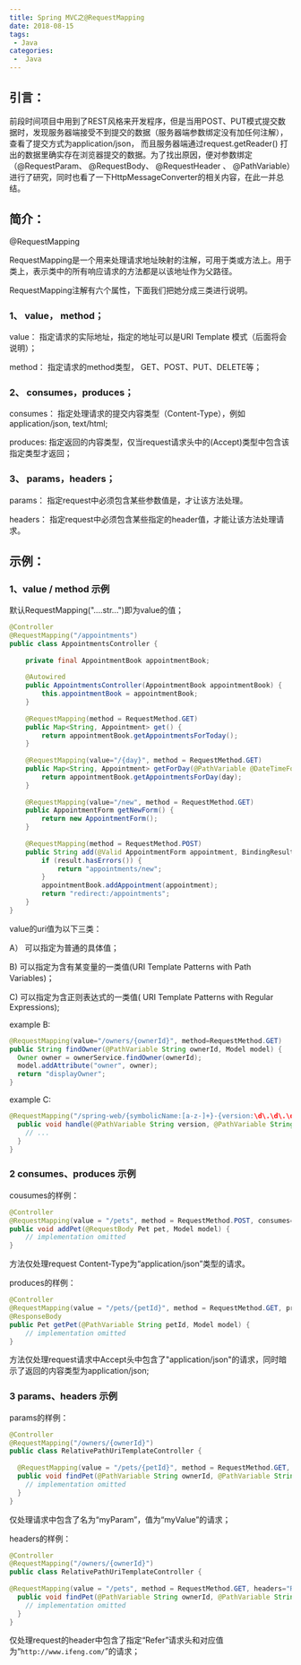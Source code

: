 ```yaml
---
title: Spring MVC之@RequestMapping
date: 2018-08-15
tags:
 - Java
categories:
 -  Java
---
```


## 引言：

前段时间项目中用到了REST风格来开发程序，但是当用POST、PUT模式提交数据时，发现服务器端接受不到提交的数据（服务器端参数绑定没有加任何注解），查看了提交方式为application/json， 而且服务器端通过request.getReader() 打出的数据里确实存在浏览器提交的数据。为了找出原因，便对参数绑定（@RequestParam、 @RequestBody、 @RequestHeader 、 @PathVariable）进行了研究，同时也看了一下HttpMessageConverter的相关内容，在此一并总结。

## 简介：

@RequestMapping

RequestMapping是一个用来处理请求地址映射的注解，可用于类或方法上。用于类上，表示类中的所有响应请求的方法都是以该地址作为父路径。

RequestMapping注解有六个属性，下面我们把她分成三类进行说明。

### 1、 value， method；

value：   指定请求的实际地址，指定的地址可以是URI Template 模式（后面将会说明）；

method： 指定请求的method类型， GET、POST、PUT、DELETE等；

### 2、 consumes，produces；

consumes： 指定处理请求的提交内容类型（Content-Type），例如application/json, text/html;

produces:  指定返回的内容类型，仅当request请求头中的(Accept)类型中包含该指定类型才返回；

### 3、 params，headers； 

params： 指定request中必须包含某些参数值是，才让该方法处理。

headers： 指定request中必须包含某些指定的header值，才能让该方法处理请求。

## 示例：

### 1、value / method 示例 

默认RequestMapping("....str...")即为value的值；

```java
@Controller  
@RequestMapping("/appointments")  
public class AppointmentsController {  
  
    private final AppointmentBook appointmentBook;  
      
    @Autowired  
    public AppointmentsController(AppointmentBook appointmentBook) {  
        this.appointmentBook = appointmentBook;  
    }  
  
    @RequestMapping(method = RequestMethod.GET)  
    public Map<String, Appointment> get() {  
        return appointmentBook.getAppointmentsForToday();  
    }  
  
    @RequestMapping(value="/{day}", method = RequestMethod.GET)  
    public Map<String, Appointment> getForDay(@PathVariable @DateTimeFormat(iso=ISO.DATE) Date day, Model model) {  
        return appointmentBook.getAppointmentsForDay(day);  
    }  
  
    @RequestMapping(value="/new", method = RequestMethod.GET)  
    public AppointmentForm getNewForm() {  
        return new AppointmentForm();  
    }  
  
    @RequestMapping(method = RequestMethod.POST)  
    public String add(@Valid AppointmentForm appointment, BindingResult result) {  
        if (result.hasErrors()) {  
            return "appointments/new";  
        }  
        appointmentBook.addAppointment(appointment);  
        return "redirect:/appointments";  
    }  
}  
```

value的uri值为以下三类：

A） 可以指定为普通的具体值；

B) 可以指定为含有某变量的一类值(URI Template Patterns with Path Variables)；

C) 可以指定为含正则表达式的一类值( URI Template Patterns with Regular Expressions);

example B:

```java
@RequestMapping(value="/owners/{ownerId}", method=RequestMethod.GET)  
public String findOwner(@PathVariable String ownerId, Model model) {  
  Owner owner = ownerService.findOwner(ownerId);    
  model.addAttribute("owner", owner);    
  return "displayOwner";   
}  
```

example C:

```java
@RequestMapping("/spring-web/{symbolicName:[a-z-]+}-{version:\d\.\d\.\d}.{extension:\.[a-z]}")  
  public void handle(@PathVariable String version, @PathVariable String extension) {      
    // ...  
  }  
}  
```

### 2 consumes、produces 示例 

cousumes的样例：

```java
@Controller  
@RequestMapping(value = "/pets", method = RequestMethod.POST, consumes="application/json")  
public void addPet(@RequestBody Pet pet, Model model) {      
    // implementation omitted  
}  
```

方法仅处理request Content-Type为“application/json”类型的请求。

produces的样例：

```java
@Controller  
@RequestMapping(value = "/pets/{petId}", method = RequestMethod.GET, produces="application/json")  
@ResponseBody  
public Pet getPet(@PathVariable String petId, Model model) {      
    // implementation omitted  
}  
```

方法仅处理request请求中Accept头中包含了"application/json"的请求，同时暗示了返回的内容类型为application/json;

### 3 params、headers 示例 

params的样例：

```java
@Controller  
@RequestMapping("/owners/{ownerId}")  
public class RelativePathUriTemplateController {  
  
  @RequestMapping(value = "/pets/{petId}", method = RequestMethod.GET, params="myParam=myValue")  
  public void findPet(@PathVariable String ownerId, @PathVariable String petId, Model model) {      
    // implementation omitted  
  }  
}  
```

 仅处理请求中包含了名为“myParam”，值为“myValue”的请求；

headers的样例：

```java
@Controller  
@RequestMapping("/owners/{ownerId}")  
public class RelativePathUriTemplateController {  
  
@RequestMapping(value = "/pets", method = RequestMethod.GET, headers="Referer=http://www.ifeng.com/")  
  public void findPet(@PathVariable String ownerId, @PathVariable String petId, Model model) {      
    // implementation omitted  
  }  
}  
```

 仅处理request的header中包含了指定“Refer”请求头和对应值为“`http://www.ifeng.com/`”的请求；